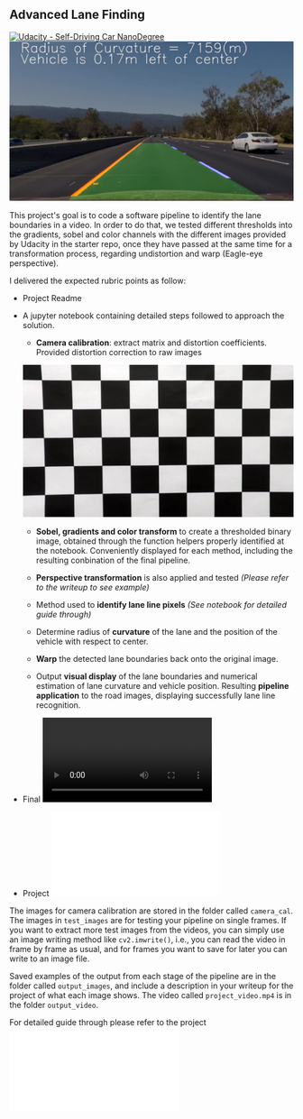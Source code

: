 ## Advanced Lane Finding
[![Udacity - Self-Driving Car NanoDegree](https://s3.amazonaws.com/udacity-sdc/github/shield-carnd.svg)](http://www.udacity.com/drive)
![Lanes Image](./examples/example_output.jpg)

This project's goal is to code a software pipeline to identify the lane boundaries in a video. In order to do that, we tested different thresholds into the gradients, sobel and color channels with the different images provided by Udacity in the starter repo, once they have passed at the same time for a transformation process, regarding undistortion and warp (Eagle-eye perspective).

I delivered the expected rubric points as follow:

* Project Readme

* A jupyter notebook containing detailed steps followed to approach the solution.

    * **Camera calibration**: extract matrix and distortion coefficients. Provided distortion correction to raw images 
    
    ![Tested Image](./output_images/test_undist.jpg)

    * **Sobel, gradients and color transform** to create a thresholded binary image, obtained through the function helpers properly identified at the notebook. Conveniently displayed for each method, including the resulting conbination of the final pipeline.

    * **Perspective transformation** is also applied and tested *(Please refer to the writeup to see example)*

    * Method used to **identify lane line pixels** *(See notebook for detailed guide through)*

    * Determine radius of **curvature** of the lane and the position of the vehicle with respect to center.

    * **Warp** the detected lane boundaries back onto the original image.

    * Output **visual display** of the lane boundaries and numerical estimation of lane curvature and vehicle position. Resulting **pipeline application** to the road images, displaying successfully lane line recognition.

* Final ![video output](output_video/project_video.mp4)

* Project ![writeup](project_writeup.md)



The images for camera calibration are stored in the folder called `camera_cal`.  The images in `test_images` are for testing your pipeline on single frames.  If you want to extract more test images from the videos, you can simply use an image writing method like `cv2.imwrite()`, i.e., you can read the video in frame by frame as usual, and for frames you want to save for later you can write to an image file.  

Saved examples of the output from each stage of the pipeline are in the folder called `output_images`, and include a description in your writeup for the project of what each image shows.    The video called `project_video.mp4` is in the folder `output_video`.  

For detailed guide through please refer to the project ![writeup](project_writeup.md)